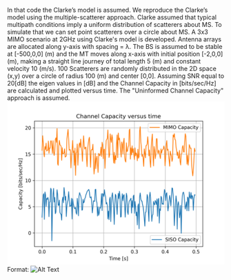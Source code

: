 In that code the Clarke’s model is assumed. We reproduce the Clarke’s model using the multiple-scatterer approach. Clarke assumed that typical multipath conditions imply a uniform distribution of scatterers about MS. To simulate that we can set point scatterers over a circle about MS. A 3x3 MIMO scenario at 2GHz using Clarke's model is developed. Antenna arrays are allocated along y-axis with spacing = λ. The BS is assumed to be stable at [-500,0,0] (m) and the MT moves along x-axis with initial position [-2,0,0] (m), making a straight line journey of total length 5 (m) and constant velocity 10 (m/s). 100 Scatterers are randomly distributed in the 2D space (x,y) over a circle of radius 100 (m) and center [0,0]. Assuming SNR equal to 20[dB] the eigen values in [dB] and the Channel Capacity in [bits/sec/Hz] are calculated and plotted versus time. The "Uninformed Channel Capacity" approach is assumed.
![GitHub Logo](../images/Capacity.png)
Format: ![Alt Text](url)
